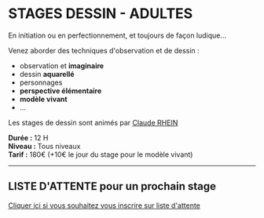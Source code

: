 # STAGES DESSIN - ADULTES

En initiation ou en perfectionnement, et toujours de façon ludique...   

Venez aborder des techniques d'observation et de dessin :  
- observation et **imaginaire**  
- dessin **aquarellé**
- personnages  
- **perspective élémentaire**  
- **modèle vivant**
- ...

Les stages de dessin sont animés par [Claude RHEIN](intervenants_fansdeterre)  

**Durée :** 12 H  
**Niveau :** Tous niveaux  
**Tarif :** 180€ (+10€ le jour du stage pour le modèle vivant)    


---
  
## LISTE D'ATTENTE pour un prochain stage   
[Cliquer ici si vous souhaitez vous inscrire sur liste d'attente](https://docs.google.com/forms/d/e/1FAIpQLScDnAGxa7UlusJ0sVcahW_FnYDXCc4BQsAE5W8vGXzb9_z4pg/viewform?entry.1318731939&entry.625861564&entry.1682638982&entry.1661862399&entry.635975601)  





